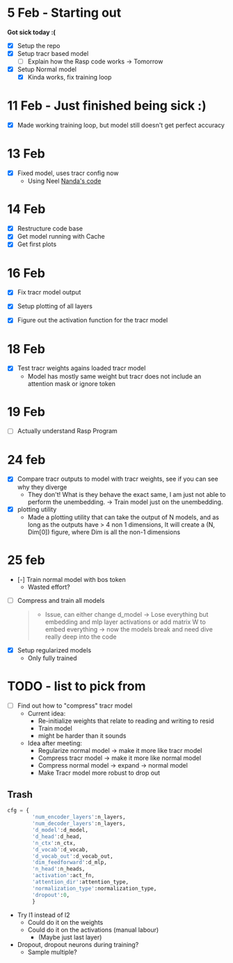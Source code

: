 # 5 Feb - Starting out 
**Got sick today :(**
- [x] Setup the repo
- [x] Setup tracr based model
    - [ ] Explain how the Rasp code works -> Tomorrow 
- [x] Setup Normal model
    - [x] Kinda works, fix training loop

# 11 Feb - Just finished being sick :)
- [x] Made working training loop, but model still doesn't get perfect accuracy

# 13 Feb 
- [x] Fixed model, uses tracr config now
  - Using Neel [Nanda's code](https://colab.research.google.com/github/neelnanda-io/TransformerLens/blob/main/demos/Tracr_to_Transformer_Lens_Demo.ipynb#scrollTo=bgM5a_Ct5k1V)  


# 14 Feb 
- [x] Restructure code base
- [x] Get model running with Cache
- [x] Get first plots

# 16 Feb 
- [x] Fix tracr model output 
- [x] Setup  plotting of all layers
- [x] Figure out the activation function for the tracr model


# 18 Feb
- [x] Test tracr weights agains loaded tracr model
    - Model has mostly same weight but tracr does not include an attention mask or ignore token

# 19 Feb
- [ ] Actually understand Rasp Program

# 24 feb 
- [x] Compare tracr outputs to model with tracr weights, see if you can see why they diverge
    - They don't! What is they behave the exact same, I am just not able to perform the unembedding. 
    -> Train model just on the unembedding. 
- [x] plotting utility
    - Made a plotting utility that can take the output of N models, and as long as the outputs have > 4 non 1 dimensions, 
      It will create a (N, Dim[0]) figure, where Dim is all the non-1 dimensions
    
# 25 feb
- [-] Train normal model with bos token
    - Wasted effort? 
- [ ] Compress and train all models
    >
    > - Issue, can either change d_model -> Lose everything but embedding and mlp layer activations
    >         or add matrix W to embed everything -> now the models break and need dive really deep into the code
- [x] Setup regularized models
    - Only fully trained



# TODO - list to pick from
- [ ] Find out how to "compress" tracr model
    - Current idea: 
      - Re-initialize weights that relate to reading and writing to resid
      - Train model
      - might be harder than it sounds
    - Idea after meeting:
      - Regularize normal model -> make it more like tracr model
      - Compress tracr model -> make it more like normal model
      - Compress normal model -> expand -> normal model
      - Make Tracr model more robust to drop out 



## Trash
```python
cfg = {
        'num_encoder_layers':n_layers,
        'num_decoder_layers':n_layers,
        'd_model':d_model,
        'd_head':d_head,
        'n_ctx':n_ctx,
        'd_vocab':d_vocab,
        'd_vocab_out':d_vocab_out,
        'dim_feedforward':d_mlp,
        'n_head':n_heads,
        'activation':act_fn,
        'attention_dir':attention_type,
        'normalization_type':normalization_type,
        'dropout':0,
        }
```


- Try l1 instead of l2 
    - Could do it on the weights
    - Could do it on the activations (manual labour)
        - (Maybe just last layer)
- Dropout, dropout neurons during training?
    - Sample multiple?

